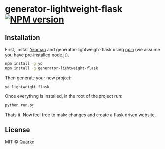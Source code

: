 # generator-lightweight-flask [![NPM version][npm-image]][npm-url] 

## Installation

First, install [Yeoman](http://yeoman.io) and generator-lightweight-flask using [npm](https://www.npmjs.com/) (we assume you have pre-installed [node.js](https://nodejs.org/)).

```bash
npm install -g yo
npm install -g generator-lightweight-flask
```

Then generate your new project:

```bash
yo lightweight-flask
```

Once everything is installed, in the root of the project run:

```bash
python run.py
```

Thats it. Now feel free to make changes and create a flask driven website.

## License

MIT © [Quarke](https://github.com/Quarke)


[npm-image]: https://badge.fury.io/js/generator-lightweight-flask.svg
[npm-url]: https://npmjs.org/package/generator-lightweight-flask
[travis-image]: https://travis-ci.org/Quarke/generator-lightweight-flask.svg?branch=master
[travis-url]: https://travis-ci.org/Quarke/generator-lightweight-flask
[daviddm-image]: https://david-dm.org/Quarke/generator-lightweight-flask.svg?theme=shields.io
[daviddm-url]: https://david-dm.org/Quarke/generator-lightweight-flask
[coveralls-image]: https://coveralls.io/repos/Quarke/generator-lightweight-flask/badge.svg
[coveralls-url]: https://coveralls.io/r/Quarke/generator-lightweight-flask
